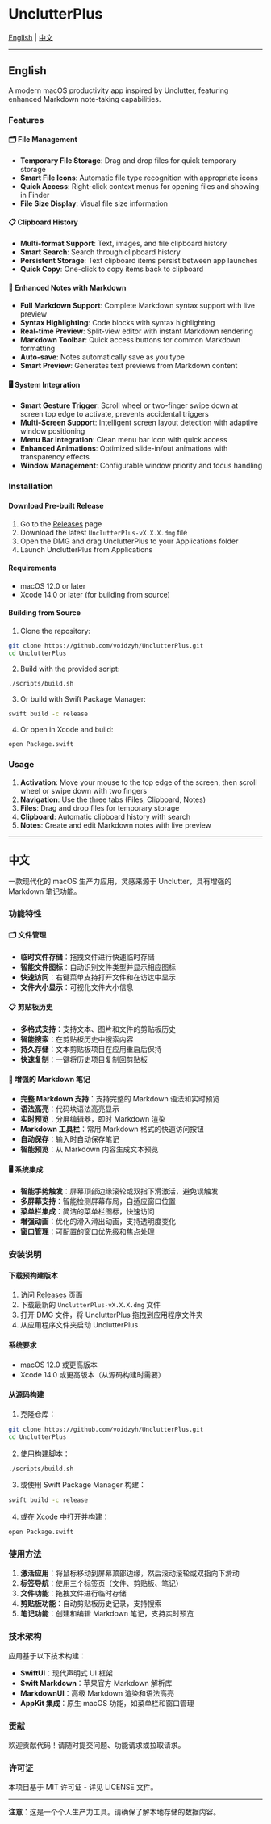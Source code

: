 # UnclutterPlus

[English](#english) | [中文](#中文)

---

## English

A modern macOS productivity app inspired by Unclutter, featuring enhanced Markdown note-taking capabilities.

### Features

#### 🗂️ File Management
- **Temporary File Storage**: Drag and drop files for quick temporary storage
- **Smart File Icons**: Automatic file type recognition with appropriate icons
- **Quick Access**: Right-click context menus for opening files and showing in Finder
- **File Size Display**: Visual file size information

#### 📋 Clipboard History
- **Multi-format Support**: Text, images, and file clipboard history
- **Smart Search**: Search through clipboard history
- **Persistent Storage**: Text clipboard items persist between app launches
- **Quick Copy**: One-click to copy items back to clipboard

#### 📝 Enhanced Notes with Markdown
- **Full Markdown Support**: Complete Markdown syntax support with live preview
- **Syntax Highlighting**: Code blocks with syntax highlighting
- **Real-time Preview**: Split-view editor with instant Markdown rendering
- **Markdown Toolbar**: Quick access buttons for common Markdown formatting
- **Auto-save**: Notes automatically save as you type
- **Smart Preview**: Generates text previews from Markdown content

#### 🖥️ System Integration
- **Smart Gesture Trigger**: Scroll wheel or two-finger swipe down at screen top edge to activate, prevents accidental triggers
- **Multi-Screen Support**: Intelligent screen layout detection with adaptive window positioning
- **Menu Bar Integration**: Clean menu bar icon with quick access
- **Enhanced Animations**: Optimized slide-in/out animations with transparency effects
- **Window Management**: Configurable window priority and focus handling

### Installation

#### Download Pre-built Release

1. Go to the [Releases](https://github.com/voidzyh/UnclutterPlus/releases) page
2. Download the latest `UnclutterPlus-vX.X.X.dmg` file
3. Open the DMG and drag UnclutterPlus to your Applications folder
4. Launch UnclutterPlus from Applications

#### Requirements
- macOS 12.0 or later
- Xcode 14.0 or later (for building from source)

#### Building from Source

1. Clone the repository:
```bash
git clone https://github.com/voidzyh/UnclutterPlus.git
cd UnclutterPlus
```

2. Build with the provided script:
```bash
./scripts/build.sh
```

3. Or build with Swift Package Manager:
```bash
swift build -c release
```

4. Or open in Xcode and build:
```bash
open Package.swift
```

### Usage

1. **Activation**: Move your mouse to the top edge of the screen, then scroll wheel or swipe down with two fingers
2. **Navigation**: Use the three tabs (Files, Clipboard, Notes)
3. **Files**: Drag and drop files for temporary storage
4. **Clipboard**: Automatic clipboard history with search
5. **Notes**: Create and edit Markdown notes with live preview

---

## 中文

一款现代化的 macOS 生产力应用，灵感来源于 Unclutter，具有增强的 Markdown 笔记功能。

### 功能特性

#### 🗂️ 文件管理
- **临时文件存储**：拖拽文件进行快速临时存储
- **智能文件图标**：自动识别文件类型并显示相应图标
- **快速访问**：右键菜单支持打开文件和在访达中显示
- **文件大小显示**：可视化文件大小信息

#### 📋 剪贴板历史
- **多格式支持**：支持文本、图片和文件的剪贴板历史
- **智能搜索**：在剪贴板历史中搜索内容
- **持久存储**：文本剪贴板项目在应用重启后保持
- **快速复制**：一键将历史项目复制回剪贴板

#### 📝 增强的 Markdown 笔记
- **完整 Markdown 支持**：支持完整的 Markdown 语法和实时预览
- **语法高亮**：代码块语法高亮显示
- **实时预览**：分屏编辑器，即时 Markdown 渲染
- **Markdown 工具栏**：常用 Markdown 格式的快速访问按钮
- **自动保存**：输入时自动保存笔记
- **智能预览**：从 Markdown 内容生成文本预览

#### 🖥️ 系统集成
- **智能手势触发**：屏幕顶部边缘滚轮或双指下滑激活，避免误触发
- **多屏幕支持**：智能检测屏幕布局，自适应窗口位置
- **菜单栏集成**：简洁的菜单栏图标，快速访问
- **增强动画**：优化的滑入滑出动画，支持透明度变化
- **窗口管理**：可配置的窗口优先级和焦点处理

### 安装说明

#### 下载预构建版本

1. 访问 [Releases](https://github.com/voidzyh/UnclutterPlus/releases) 页面
2. 下载最新的 `UnclutterPlus-vX.X.X.dmg` 文件
3. 打开 DMG 文件，将 UnclutterPlus 拖拽到应用程序文件夹
4. 从应用程序文件夹启动 UnclutterPlus

#### 系统要求
- macOS 12.0 或更高版本
- Xcode 14.0 或更高版本（从源码构建时需要）

#### 从源码构建

1. 克隆仓库：
```bash
git clone https://github.com/voidzyh/UnclutterPlus.git
cd UnclutterPlus
```

2. 使用构建脚本：
```bash
./scripts/build.sh
```

3. 或使用 Swift Package Manager 构建：
```bash
swift build -c release
```

4. 或在 Xcode 中打开并构建：
```bash
open Package.swift
```

### 使用方法

1. **激活应用**：将鼠标移动到屏幕顶部边缘，然后滚动滚轮或双指向下滑动
2. **标签导航**：使用三个标签页（文件、剪贴板、笔记）
3. **文件功能**：拖拽文件进行临时存储
4. **剪贴板功能**：自动剪贴板历史记录，支持搜索
5. **笔记功能**：创建和编辑 Markdown 笔记，支持实时预览

### 技术架构

应用基于以下技术构建：
- **SwiftUI**：现代声明式 UI 框架
- **Swift Markdown**：苹果官方 Markdown 解析库
- **MarkdownUI**：高级 Markdown 渲染和语法高亮
- **AppKit 集成**：原生 macOS 功能，如菜单栏和窗口管理

### 贡献

欢迎贡献代码！请随时提交问题、功能请求或拉取请求。

### 许可证

本项目基于 MIT 许可证 - 详见 LICENSE 文件。

---

**注意**：这是一个个人生产力工具。请确保了解本地存储的数据内容。